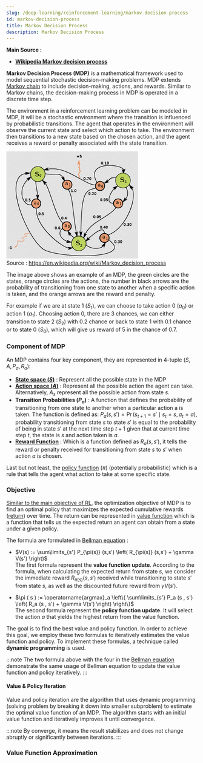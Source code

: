 ```yaml
---
slug: /deep-learning/reinforcement-learning/markov-decision-process
id: markov-decision-process
title: Markov Decision Process
description: Markov Decision Process
---
```


**Main Source :**

- **[Wikipedia Markov decision process](https://en.wikipedia.org/wiki/Markov_decision_process)**

**Markov Decision Process (MDP)** is a mathematical framework used to model sequential stochastic decision-making problems. MDP extends [Markov chain](/deep-learning/reinforcement-learning/markov-models#markov-chain) to include decision-making, actions, and rewards. Similar to Markov chains, the decision-making process in MDP is operated in a discrete time step.

The environment in a reinforcement learning problem can be modeled in MDP, it will be a stochastic environment where the transition is influenced by probabilistic transitions. The agent that operates in the environment will observe the current state and select which action to take. The environment then transitions to a new state based on the chosen action, and the agent receives a reward or penalty associated with the state transition.

![Example of Markov decision process](./markov-decision-process.png)  
Source : https://en.wikipedia.org/wiki/Markov_decision_process

The image above shows an example of an MDP, the green circles are the states, orange circles are the actions, the number in black arrows are the probability of transitioning from one state to another when a specific action is taken, and the orange arrows are the reward and penalty.

For example if we are at state 1 ($S_1$), we can choose to take action 0 ($a_0$) or action 1 ($a_1$). Choosing action 0, there are 3 chances, we can either transition to state 2 ($S_2$) with 0.2 chance or back to state 1 with 0.1 chance or to state 0 ($S_0$), which will give us reward of 5 in the chance of 0.7.

### Component of MDP

An MDP contains four key component, they are represented in 4-tuple ($S, A, P_a, R_a$):

- **[State space ($S$)](/deep-learning/reinforcement-learning/reinforcement-learning-fundamental#state)** : Represent all the possible state in the MDP
- **[Action space ($A$)](/deep-learning/reinforcement-learning/reinforcement-learning-fundamental#action)** : Represent all the possible action the agent can take. Alternatively, $A_s$ represent all the possible action from state $s$.
- **Transition Probabilities ($P_a$)** : A function that defines the probability of transitioning from one state to another when a particular action a is taken. The function is defined as: ${\displaystyle P_{a}(s,s')=\Pr(s_{t+1}=s'\mid s_{t}=s,a_{t}=a)}$, probability transitioning from state $s$ to state $s'$ is equal to the probability of being in state $s'$ at the next time step $t + 1$ given that at current time step $t$, the state is $s$ and action taken is $a$.
- **[Reward Function](/deep-learning/reinforcement-learning/reinforcement-learning-fundamental#reward-return--horizon)** : Which is a function defined as ${\displaystyle R_{a}(s,s')}$, it tells the reward or penalty received for transitioning from state $s$ to $s'$ when action $a$ is chosen.

Last but not least, the [policy function](/deep-learning/reinforcement-learning/reinforcement-learning-fundamental#policy) ($\pi$) (potentially probabilistic) which is a rule that tells the agent what action to take at some specific state.

### Objective

[Similar to the main objective of RL](/deep-learning/reinforcement-learning/reinforcement-learning-fundamental#rl-main-objective), the optimization objective of MDP is to find an optimal policy that maximizes the expected cumulative rewards ([return](/deep-learning/reinforcement-learning/reinforcement-learning-fundamental#reward-return--horizon)) over time. The return can be represented in [value function](/deep-learning/reinforcement-learning/reinforcement-learning-fundamental#value-function) which is a function that tells us the expected return an agent can obtain from a state under a given policy.

The formula are formulated in [Bellman equation](/deep-learning/reinforcement-learning/reinforcement-learning-fundamental#bellman-equation) :

- $V(s) := \sum\limits_{s'} P_{\pi(s)} (s,s') \left( R_{\pi(s)} (s,s') + \gamma V(s') \right)$  
  The first formula represent the **value function update**. According to the formula, when calculating the expected return from state $s$, we consider the immediate reward $R_{\pi(s)}(s, s')$ received while transitioning to state $s'$ from state $s$, as well as the discounted future reward from $\gamma V(s')$.

- $\pi ( s ) := \operatorname{argmax}_a \left\{ \sum\limits_{s'} P_a (s , s') \left( R_a (s , s') + \gamma V(s') \right) \right\}$  
  The second formula represent the **policy function update**. It will select the action $a$ that yields the highest return from the value function.

The goal is to find the best value and policy function. In order to achieve this goal, we employ these two formulas to iteratively estimates the value function and policy. To implement these formulas, a technique called **dynamic programming** is used.

:::note
The two formula above with the four in the [Bellman equation](/deep-learning/reinforcement-learning/reinforcement-learning-fundamental#bellman-equation) demonstrate the same usage of Bellman equation to update the value function and policy iteratively.
:::

#### Value & Policy Iteration

Value and policy iteration are the algorithm that uses dynamic programming (solving problem by breaking it down into smaller subproblem) to estimate the optimal value function of an MDP. The algorithm starts with an initial value function and iteratively improves it until convergence.

:::note
By converge, it means the result stabilizes and does not change abruptly or significantly between iterations.
:::

### Value Function Approximation
